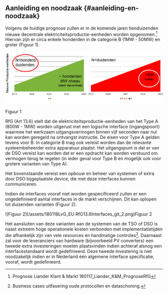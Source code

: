 ## Aanleiding en noodzaak {#aanleiding-en-noodzaak}

Volgens de huidige prognose zullen er in de komende jaren tienduizenden nieuwe decentrale elektriciteitsproductie-eenheden worden opgenomen.[^1] Hiervan zijn er circa enkele honderden in de categorie B \(1MW - 50MW\) en groter \(Figuur 1\).

![Figuur 1](../assets/fspaka02userdata7aal11072docu.png)

Figuur 1

RfG \(Art 13.6\) stelt dat de elektriciteitsproductie-eenheden van het Type A \(800W - 1MW\) worden uitgerust met een logische interface \(ingangspoort\) waarmee het werkzaam uitgangsvermogen binnen vijf seconden naar nul kan worden geregeld na ontvangst instructie. De eisen voor Type A gelden tevens voor B. In categorie B mag ook vereist worden dan de relevante systeembeheerder extra apparatuur plaatst. Het uitgangspunt is dat er van de DSO vereist kan worden dat er een opdracht kan worden verstuurd om vermogen terug te regelen \(in ieder geval voor Type B en mogelijk ook voor grotere varianten van Type A\).

Het bovenstaande vereist een opbouw en beheer van systemen of extra door DSO bijgeplaatste device, die met deze interfaces kunnen communiceren.

Indien de interfaces vooraf niet worden gespecificeerd zullen er een ongedefinieerd aantal interfaces in de markt verschijnen. Dit kan oplopen tot duizenden varianten \(Figuur 2\).

![Figuur 2](/assets/180118LvG_EU RfG13.6Interfaces_git_2.png)Figuur 2

Het aansluiten van deze varianten aan de systemen van de TSO of DSO is naast extreem hoge operationele kosten verbonden met implementatietijden die afhankelijk zijn van vele resources en handmatige controles[^2]. Daarnaast zal voor de leveranciers van hardware \(bijvoorbeeld PV converters\) een tweede extra investeringen moeten plaatsvinden indien achteraf alsnog een interfacestandaard wordt gedefinieerd. Deze tweede investering is niet noodzakelijk indien er in Nederland één algemene interface specificatie, vooraf, wordt gedefinieerd.

[^1]: Prognose Liander Klant & Markt 180117\_Liander\_K&M\_PrognoseRfG

[^2]: Business cases uitfasering oude protocollen en dataschoning.


